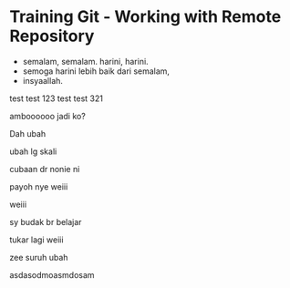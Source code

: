 # Training Git - Working with Remote Repository

- semalam, semalam. harini, harini.
- semoga harini lebih baik dari semalam,
- insyaallah.

test test 123
test test 321

amboooooo jadi ko?

Dah ubah

ubah lg skali

cubaan dr nonie ni

payoh nye weiii

weiii

sy budak br belajar

tukar lagi weiii

zee suruh ubah

asdasodmoasmdosam
